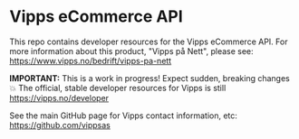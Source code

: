 # Vipps eCommerce API

This repo contains developer resources for the Vipps eCommerce API. For more information about this product, "Vipps på Nett", please see: https://www.vipps.no/bedrift/vipps-pa-nett

**IMPORTANT:** This is a work in progress! Expect sudden, breaking changes :boom: The official, stable developer resources for Vipps is still https://vipps.no/developer

See the main GitHub page for Vipps contact information, etc: https://github.com/vippsas  
